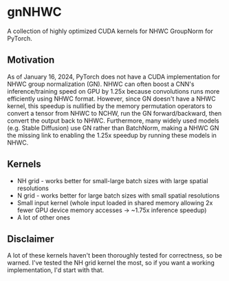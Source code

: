 # gnNHWC
A collection of highly optimized CUDA kernels for NHWC GroupNorm for PyTorch.

## Motivation
As of January 16, 2024, PyTorch does not have a CUDA implementation for NHWC group normalization (GN). NHWC can often boost a CNN's inference/training speed on GPU by 1.25x because convolutions runs more efficiently using NHWC format. However, since GN doesn't have a NHWC kernel, this speedup is nullified by the memory permutation operators to convert a tensor from NHWC to NCHW, run the GN forward/backward, then convert the output back to NHWC. Furthermore, many widely used models (e.g. Stable Diffusion) use GN rather than BatchNorm, making a NHWC GN the missing link to enabling the 1.25x speedup by running these models in NHWC.

## Kernels
- NH grid - works better for small-large batch sizes with large spatial resolutions
- N grid - works better for large batch sizes with small spatial resolutions
- Small input kernel (whole input loaded in shared memory allowing 2x fewer GPU device memory accesses -> ~1.75x inference speedup)
- A lot of other ones

## Disclaimer
A lot of these kernels haven't been thoroughly tested for correctness, so be warned. I've tested the NH grid kernel the most, so if you want a working implementation, I'd start with that.
